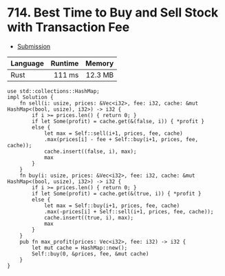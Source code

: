 # 714. Best Time to Buy and Sell Stock with Transaction Fee
- [Submission](https://leetcode.com/submissions/detail/1267836791/)

| Language | Runtime | Memory |
| :-       |       -:|      -:|
| Rust | 111 ms | 12.3 MB |
```
use std::collections::HashMap;
impl Solution {
    fn sell(i: usize, prices: &Vec<i32>, fee: i32, cache: &mut HashMap<(bool, usize), i32>) -> i32 {
        if i >= prices.len() { return 0; }
        if let Some(profit) = cache.get(&(false, i)) { *profit }
        else {
            let max = Self::sell(i+1, prices, fee, cache)
            .max(prices[i] - fee + Self::buy(i+1, prices, fee, cache));
            cache.insert((false, i), max);
            max
        }
    }
    fn buy(i: usize, prices: &Vec<i32>, fee: i32, cache: &mut HashMap<(bool, usize), i32>) -> i32 {
        if i >= prices.len() { return 0; }
        if let Some(profit) = cache.get(&(true, i)) { *profit }
        else {
            let max = Self::buy(i+1, prices, fee, cache)
            .max(-prices[i] + Self::sell(i+1, prices, fee, cache));
            cache.insert((true, i), max);
            max
        }
    }
    pub fn max_profit(prices: Vec<i32>, fee: i32) -> i32 {
        let mut cache = HashMap::new();
        Self::buy(0, &prices, fee, &mut cache)
    }
}
```
